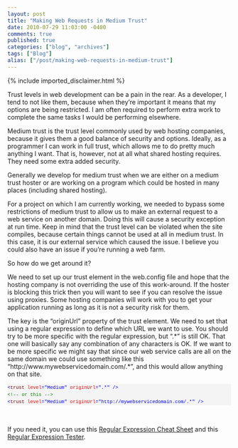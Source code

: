 ```yaml
---
layout: post
title: "Making Web Requests in Medium Trust"
date: 2010-07-29 11:03:00 -0400
comments: true
published: true
categories: ["blog", "archives"]
tags: ["Blog"]
alias: ["/post/making-web-requests-in-medium-trust"]
---
```

<!-- more -->
{% include imported_disclaimer.html %}
<p>Trust levels in web development can be a pain in the rear. As a developer, I tend to not like them, because when they’re important it means that my options are being restricted. I am often required to perform extra work to complete the same tasks I would be performing elsewhere. </p>  <p>Medium trust is the trust level commonly used by web hosting companies, because it gives them a good balance of security and options. Ideally, as a programmer I can work in full trust, which allows me to do pretty much anything I want. That is, however, not at all what shared hosting requires. They need some extra added security.</p>  <p>Generally we develop for medium trust when we are either on a medium trust hoster or are working on a program which could be hosted in many places (including shared hosting).</p>  <p>For a project on which I am currently working, we needed to bypass some restrictions of medium trust to allow us to make an external request to a web service on another domain. Doing this will cause a security exception at run time. Keep in mind that the trust level can be violated when the site compiles, because certain things cannot be used at all in medium trust. In this case, it is our external service which caused the issue. I believe you could also have an issue if you’re running a web farm.</p>  <p>So how do we get around it?</p>  <p>We need to set up our trust element in the web.config file and hope that the hosting company is not overriding the use of this work-around. If the hoster is blocking this trick then you will want to see if you can resolve the issue using proxies. Some hosting companies will work with you to get your application running as long as it is not a security risk for them.</p>  <p>The key is the “originUrl” property of the trust element. We need to set that using a regular expression to define which URL we want to use. You should try to be more specific with the regular expression, but “.*” is still OK. That one will basically say any combination of any characters is OK. If we want to be more specific we might say that since our web service calls are all on the same domain we could use something like this “http://www.mywebservicedomain.com/.*”, and this would allow anything on that site.</p>  <div id="codeSnippetWrapper">   <pre style="border-bottom-style: none; text-align: left; padding-bottom: 0px; line-height: 12pt; border-right-style: none; background-color: #f4f4f4; margin: 0em; padding-left: 0px; width: 100%; padding-right: 0px; font-family: 'Courier New', courier, monospace; direction: ltr; border-top-style: none; color: black; font-size: 8pt; border-left-style: none; overflow: visible; padding-top: 0px" id="codeSnippet"><span style="color: #0000ff">&lt;</span><span style="color: #800000">trust</span> <span style="color: #ff0000">level</span><span style="color: #0000ff">="Medium"</span> <span style="color: #ff0000">originUrl</span><span style="color: #0000ff">=".*"</span> <span style="color: #0000ff">/&gt;</span><br><span style="color: #008000">&lt;!-- or this --&gt;</span><br><span style="color: #0000ff">&lt;</span><span style="color: #800000">trust</span> <span style="color: #ff0000">level</span><span style="color: #0000ff">="Medium"</span> <span style="color: #ff0000">originUrl</span><span style="color: #0000ff">="http://mywebservicedomain.com/.*"</span> <span style="color: #0000ff">/&gt;</span></pre>

  <br></div>

<p>If you need it, you can use this <a href="http://regexlib.com/CheatSheet.aspx" target="_blank">Regular Expression Cheat Sheet</a> and this <a href="http://regexlib.com/RETester.aspx" target="_blank">Regular Expression Tester</a>.</p>
